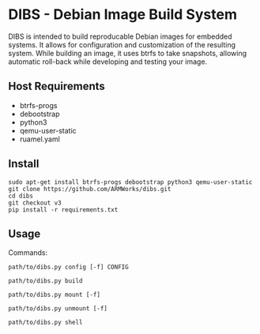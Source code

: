 # DIBS - Debian Image Build System

DIBS is intended to build reproducable Debian images for embedded systems. It
allows for configuration and customization of the resulting system. While
building an image, it uses btrfs to take snapshots, allowing automatic
roll-back while developing and testing your image.

## Host Requirements

  * btrfs-progs
  * debootstrap
  * python3
  * qemu-user-static
  * ruamel.yaml

## Install

    sudo apt-get install btrfs-progs debootstrap python3 qemu-user-static
    git clone https://github.com/ARMWorks/dibs.git
    cd dibs
    git checkout v3
    pip install -r requirements.txt

## Usage

Commands:

```path/to/dibs.py config [-f] CONFIG```

```path/to/dibs.py build```

```path/to/dibs.py mount [-f]```

```path/to/dibs.py unmount [-f]```

```path/to/dibs.py shell```